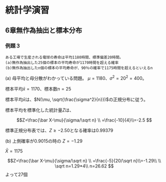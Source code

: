 # 統計学演習

## 6章無作為抽出と標本分布

### 例題３
```
ある工場で生産される電球の寿命は平均1180時間、標準偏差20時間。
(a)無作為抽出した25個の標本の平均寿命が1170時間を超える確率
(b)無作為抽出したn個の標本の平均寿命が、90％の確率で1175時間を超えるといえるn
```
(a)
母平均と母分散がわかっている問題。
$\mu=1180$、$\sigma^2=20^2=400$。

標本平均$\bar x=1170$、標本数$n=25$

標本平均$\bar x$は、$N(\mu, \sqrt{\frac{\sigma^2}{n}})$の正規分布に従う。

標本平均を標準化した統計量$Z$は、

$$Z=\frac{\bar X-\mu}{\sigma/\sqrt n} \\
=\frac{-10}{4}\\=-2.5
$$

標準正規分布表では、$Z\geq-2.50$となる確率は0.99379

(b)
上側確率が0.9015の時の
$Z=-1.29$

$\bar{X}=1175$

$$Z=\frac{\bar X-\mu}{\sigma/\sqrt n} \\
=\frac{-5}{20/\sqrt n}\\=-1.29\\ 
\\
\sqrt n=1.29*4\\
n=26.62
$$
よって27個